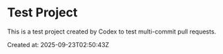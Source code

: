 # Test Project

This is a test project created by Codex to test multi-commit pull requests.

Created at: 2025-09-23T02:50:43Z
